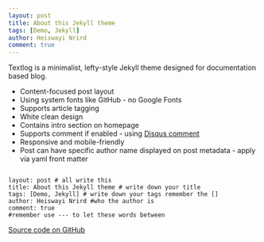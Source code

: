 ```yaml
---
layout: post
title: About this Jekyll theme
tags: [Demo, Jekyll]
author: Heiswayi Nrird
comment: true
---
```

Textlog is a minimalist, lefty-style Jekyll theme designed for documentation based blog.

- Content-focused post layout
- Using system fonts like GitHub - no Google Fonts
- Supports article tagging
- White clean design
- Contains intro section on homepage
- Supports comment if enabled - using [Disqus comment](https://disqus.com/)
- Responsive and mobile-friendly
- Post can have specific author name displayed on post metadata - apply via yaml front matter

<code>
layout: post # all write this
title: About this Jekyll theme # write down your title
tags: [Demo, Jekyll] # write down your tags remember the []
author: Heiswayi Nrird #who the author is 
comment: true 
#remember use --- to let these words between
</code>


[Source code on GitHub](https://github.com/heiswayi/textlog)

